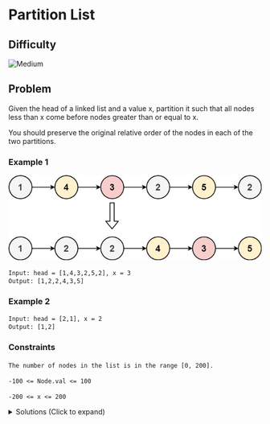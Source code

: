 # Partition List

## Difficulty

![Medium](https://img.shields.io/badge/medium-ef6c00?style=for-the-badge&logoColor=white)

## Problem

Given the head of a linked list and a value x, partition it such that all nodes less than x come before nodes greater than or equal to x.

You should preserve the original relative order of the nodes in each of the two partitions.

### Example 1

![Example 1](./images/example-1.png)

```
Input: head = [1,4,3,2,5,2], x = 3
Output: [1,2,2,4,3,5]
```

### Example 2

```
Input: head = [2,1], x = 2
Output: [1,2]
```

### Constraints

`The number of nodes in the list is in the range [0, 200].`

`-100 <= Node.val <= 100`

`-200 <= x <= 200`

<details>
  <summary>Solutions (Click to expand)</summary>

### Explanation

#### Divied Into Two Lists

As we traverse the list from head to tail we can divide the nodes into two seperate lits. One list will contain all the nodes whoes values are less than `x` and the other list will contain nodes that are equal to or greater than `x`.

```
x = 3
[1,4,3,2,5,2]
 ^

headOne -> 1

headTwo

[1,4,3,2,5,2]
   ^

headOne -> 1

headTwo -> 4

[1,4,3,2,5,2]
     ^

headOne -> 1

headTwo -> 4 -> 3

[1,4,3,2,5,2]
       ^

headOne -> 1 -> 2

headTwo -> 4 -> 3

[1,4,3,2,5,2]
         ^

headOne -> 1 -> 2

headTwo -> 4 -> 3 -> 5

[1,4,3,2,5,2]
           ^

headOne -> 1 -> 2 -> 2

headTwo -> 4 -> 3 -> 5
```

This way the two lists are both subsequences of the main list and are divided by their value compared to `x`. To put together the list we will link the tail of the first list to the head of the second list. This way the list is partitioned into with all the nodes with values less than `x` are at the beginning of the list and all nodes with values greater than or equal to `x` are at the end of the list

```
 1 -> 2 -> 2 -> 4 -> 3 -> 5
```

Time: `O(N)` where `N` is the length of the list

Space: `O(1)`

- [JavaScript](./partition-list.js)
- [TypeScript](./partition-list.ts)
- [Java](./partition-list.java)
- [Go](./partition-list.go)

</details>
